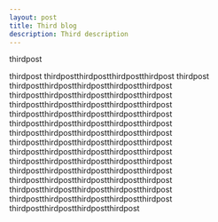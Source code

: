 ```yaml
---
layout: post
title: Third blog
description: Third description
---
```


thirdpost

thirdpost
thirdpostthirdpostthirdpostthirdpost
thirdpost
thirdpostthirdpostthirdpostthirdpostthirdpost
thirdpostthirdpostthirdpostthirdpostthirdpost
thirdpostthirdpostthirdpostthirdpostthirdpost
thirdpostthirdpostthirdpostthirdpostthirdpost
thirdpostthirdpostthirdpostthirdpostthirdpost
thirdpostthirdpostthirdpostthirdpostthirdpost
thirdpostthirdpostthirdpostthirdpostthirdpost
thirdpostthirdpostthirdpostthirdpostthirdpost
thirdpostthirdpostthirdpostthirdpostthirdpost
thirdpostthirdpostthirdpostthirdpostthirdpost
thirdpostthirdpostthirdpostthirdpostthirdpost
thirdpostthirdpostthirdpostthirdpostthirdpost
thirdpostthirdpostthirdpostthirdpostthirdpost
thirdpostthirdpostthirdpostthirdpost
